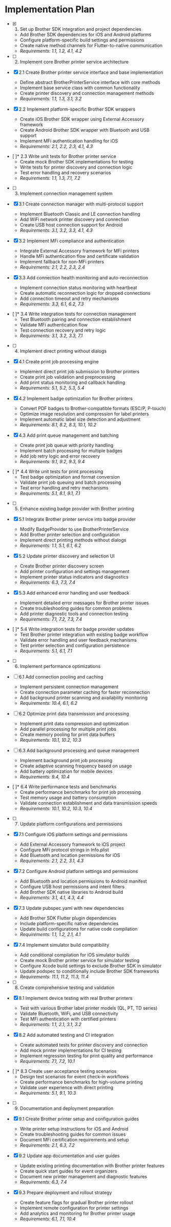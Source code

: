 # Implementation Plan

- [x] 1. Set up Brother SDK integration and project dependencies
  - Add Brother SDK dependencies for iOS and Android platforms
  - Configure platform-specific build settings and permissions
  - Create native method channels for Flutter-to-native communication
  - _Requirements: 1.1, 1.2, 4.1, 4.2_

- [ ] 2. Implement core Brother printer service architecture
- [x] 2.1 Create Brother printer service interface and base implementation
  - Define abstract BrotherPrinterService interface with core methods
  - Implement base service class with common functionality
  - Create printer discovery and connection management methods
  - _Requirements: 1.1, 1.3, 3.1, 3.2_

- [x] 2.2 Implement platform-specific Brother SDK wrappers
  - Create iOS Brother SDK wrapper using External Accessory framework
  - Create Android Brother SDK wrapper with Bluetooth and USB support
  - Implement MFi authentication handling for iOS
  - _Requirements: 2.1, 2.2, 2.3, 4.1, 4.3_

- [ ]* 2.3 Write unit tests for Brother printer service
  - Create mock Brother SDK implementations for testing
  - Write tests for printer discovery and connection logic
  - Test error handling and recovery scenarios
  - _Requirements: 1.1, 1.3, 7.1, 7.2_

- [ ] 3. Implement connection management system
- [x] 3.1 Create connection manager with multi-protocol support
  - Implement Bluetooth Classic and LE connection handling
  - Add WiFi network printer discovery and connection
  - Create USB host connection support for Android
  - _Requirements: 3.1, 3.2, 3.3, 4.1, 4.3_

- [x] 3.2 Implement MFi compliance and authentication
  - Integrate External Accessory framework for MFi printers
  - Handle MFi authentication flow and certificate validation
  - Implement fallback for non-MFi printers
  - _Requirements: 2.1, 2.2, 2.3, 2.4_

- [x] 3.3 Add connection health monitoring and auto-reconnection
  - Implement connection status monitoring with heartbeat
  - Create automatic reconnection logic for dropped connections
  - Add connection timeout and retry mechanisms
  - _Requirements: 3.3, 6.1, 6.2, 7.3_

- [ ]* 3.4 Write integration tests for connection management
  - Test Bluetooth pairing and connection establishment
  - Validate MFi authentication flow
  - Test connection recovery and retry logic
  - _Requirements: 3.1, 3.2, 3.3, 7.1_

- [ ] 4. Implement direct printing without dialogs
- [x] 4.1 Create print job processing engine
  - Implement direct print job submission to Brother printers
  - Create print job validation and preprocessing
  - Add print status monitoring and callback handling
  - _Requirements: 5.1, 5.2, 5.3, 5.4_

- [x] 4.2 Implement badge optimization for Brother printers
  - Convert PDF badges to Brother-compatible formats (ESC/P, P-touch)
  - Optimize image resolution and compression for label printers
  - Implement automatic label size detection and adjustment
  - _Requirements: 8.1, 8.2, 8.3, 10.1, 10.2_

- [x] 4.3 Add print queue management and batching
  - Create print job queue with priority handling
  - Implement batch processing for multiple badges
  - Add job retry logic and error recovery
  - _Requirements: 9.1, 9.2, 9.3, 9.4_

- [ ]* 4.4 Write unit tests for print processing
  - Test badge optimization and format conversion
  - Validate print job queuing and batch processing
  - Test error handling and retry mechanisms
  - _Requirements: 5.1, 8.1, 9.1, 7.1_

- [ ] 5. Enhance existing badge provider with Brother printing
- [x] 5.1 Integrate Brother printer service into badge provider
  - Modify BadgeProvider to use BrotherPrinterService
  - Add Brother printer selection and configuration
  - Implement direct printing methods without dialogs
  - _Requirements: 1.1, 5.1, 6.1, 6.2_

- [x] 5.2 Update printer discovery and selection UI
  - Create Brother printer discovery screen
  - Add printer configuration and settings management
  - Implement printer status indicators and diagnostics
  - _Requirements: 6.3, 7.3, 7.4_

- [x] 5.3 Add enhanced error handling and user feedback
  - Implement detailed error messages for Brother printer issues
  - Create troubleshooting guides for common problems
  - Add printer diagnostic tools and connection testing
  - _Requirements: 7.1, 7.2, 7.3, 7.4_

- [ ]* 5.4 Write integration tests for badge provider updates
  - Test Brother printer integration with existing badge workflow
  - Validate error handling and user feedback mechanisms
  - Test printer selection and configuration persistence
  - _Requirements: 5.1, 6.1, 7.1_

- [ ] 6. Implement performance optimizations
- [ ] 6.1 Add connection pooling and caching
  - Implement persistent connection management
  - Create connection parameter caching for faster reconnection
  - Add background printer scanning and availability monitoring
  - _Requirements: 10.4, 6.1, 6.2_

- [ ] 6.2 Optimize print data transmission and processing
  - Implement print data compression and optimization
  - Add parallel processing for multiple print jobs
  - Create memory pooling for print data buffers
  - _Requirements: 10.1, 10.2, 10.3_

- [ ] 6.3 Add background processing and queue management
  - Implement background print job processing
  - Create adaptive scanning frequency based on usage
  - Add battery optimization for mobile devices
  - _Requirements: 9.4, 10.4_

- [ ]* 6.4 Write performance tests and benchmarks
  - Create performance benchmarks for print job processing
  - Test memory usage and battery consumption
  - Validate connection establishment and data transmission speeds
  - _Requirements: 10.1, 10.2, 10.3, 10.4_

- [ ] 7. Update platform configurations and permissions
- [x] 7.1 Configure iOS platform settings and permissions
  - Add External Accessory framework to iOS project
  - Configure MFi protocol strings in Info.plist
  - Add Bluetooth and location permissions for iOS
  - _Requirements: 2.1, 2.2, 3.1, 4.3_

- [x] 7.2 Configure Android platform settings and permissions
  - Add Bluetooth and location permissions to Android manifest
  - Configure USB host permissions and intent filters
  - Add Brother SDK native libraries to Android build
  - _Requirements: 3.1, 4.1, 4.3, 4.4_

- [x] 7.3 Update pubspec.yaml with new dependencies
  - Add Brother SDK Flutter plugin dependencies
  - Include platform-specific native dependencies
  - Update build configurations for native code compilation
  - _Requirements: 1.1, 1.2, 2.1, 4.1_

- [x] 7.4 Implement simulator build compatibility
  - Add conditional compilation for iOS simulator builds
  - Create mock Brother printer service for simulator testing
  - Configure Xcode build settings to exclude Brother SDK in simulator
  - Update podspec to conditionally include Brother SDK frameworks
  - _Requirements: 11.1, 11.2, 11.3, 11.4_

- [ ] 8. Create comprehensive testing and validation
- [x] 8.1 Implement device testing with real Brother printers
  - Test with various Brother label printer models (QL, PT, TD series)
  - Validate Bluetooth, WiFi, and USB connectivity
  - Test MFi authentication with certified printers
  - _Requirements: 1.1, 2.1, 3.1, 3.2_

- [x] 8.2 Add automated testing and CI integration
  - Create automated tests for printer discovery and connection
  - Add mock printer implementations for CI testing
  - Implement regression testing for print quality and performance
  - _Requirements: 7.1, 7.2, 10.1_

- [ ]* 8.3 Create user acceptance testing scenarios
  - Design test scenarios for event check-in workflows
  - Create performance benchmarks for high-volume printing
  - Validate user experience with direct printing
  - _Requirements: 5.1, 9.1, 10.3_

- [ ] 9. Documentation and deployment preparation
- [x] 9.1 Create Brother printer setup and configuration guides
  - Write printer setup instructions for iOS and Android
  - Create troubleshooting guides for common issues
  - Document MFi certification requirements and setup
  - _Requirements: 2.1, 6.3, 7.2_

- [x] 9.2 Update app documentation and user guides
  - Update existing printing documentation with Brother printer features
  - Create quick start guides for event organizers
  - Document new printer management and diagnostic features
  - _Requirements: 6.3, 7.4_

- [x] 9.3 Prepare deployment and rollout strategy
  - Create feature flags for gradual Brother printer rollout
  - Implement remote configuration for printer settings
  - Add analytics and monitoring for Brother printer usage
  - _Requirements: 6.1, 7.1, 10.4_